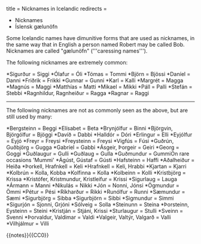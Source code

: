 title = Nicknames in Icelandic
redirects =
- Nicknames
- Íslensk gælunöfn
>>>>

<level c1/>

Some Icelandic names have dimunitive forms that are used as nicknames, in the same way that in English a person named Robert may be called Bob. Nicknames are called "gælunöfn" ('<nowiki/>''caressing names'''). 

The following nicknames are extremely common: 

*Sigurður = Siggi
*Ólafur = Óli
*Tómas = Tommi
*Björn = Bjössi
*Daníel = Danni
*Friðrik = Frikki
*Gunnar = Gunni
*Karl = Kalli
*Margrét = Magga
*Magnús = Maggi
*Matthías = Matti
*Mikael = Mikki
*Páll = Palli
*Stefán = Stebbi
*Ragnhildur, Ragnheiður = Ragga
*Ragnar = Raggi

***

The following nicknames are not as commonly seen as the above, but are still used by many:

*Bergsteinn = Beggi
*Elísabet = Beta
*Brynjólfur = Binni
*Björgvin, Björgólfur = Bjöggi
*Davíð = Dabbi
*Halldór = Dóri
*Erlingur = Elli
*Eyjólfur = Eyjó
*Freyr = Freysi
*Freysteinn = Freysi
*Vigfús = Fúsi
*Guðrún, Guðbjörg = Gugga
*Gabríel = Gabbi
*Ásgeir, Þorgeir = Geiri
*Georg = Goggi
*Guðlaugur = Gulli
*Guðlaug = Gulla
*Guðmundur = Gummi<ref>On rare occasions 'Mummi'</ref>
*Ágúst, Gústaf = Gústi
*Hafsteinn = Haffi
*Aðalheiður = Heiða
*Þorkell, Hrafnkell = Keli
*Hrafnkell = Keli, Hrabbi
*Kjartan = Kjarri
*Kolbrún = Kolla, Kobba
*Kolfinna = Kolla
*Kolbeinn = Kolli
*Kristbjörg = Krissa
*Kristófer, Kristmundur, Kristleifur = Krissi
*Sigurlaug = Lauga
*Ármann = Manni
*Nikulás = Nikki
*Jón = Nonni, Jónsi
*Ögmundur = Ömmi
*Pétur = Pési
*Ríkharður = Rikki
*Runólfur = Runni
*Sæmundur = Sæmi
*Sigurbjörg = Sibba
*Sigurbjörn = Sibbi
*Sigmundur = Simmi
*Sigurjón = Sjonni, Grjóni
*Sólveig = Solla
*Steinunn = Steina
*Þorsteinn, Eysteinn = Steini
*Kristján = Stjáni, Krissi
*Sturlaugur = Stulli
*Sveinn = Svenni
*Þorvaldur, Valdimar = Valdi
*Valgeir, Valtýr, Valgarð = Valli
*Vilhjálmur = Villi

{{notes}}{{CC0}}